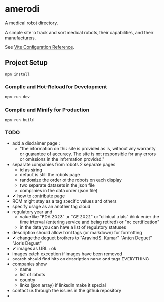 # amerodi

A medical robot directory. 

A simple site to track and sort medical robots, their capabilities, and their manufacturers.


See [Vite Configuration Reference](https://vite.dev/config/).

## Project Setup

```sh
npm install
```

### Compile and Hot-Reload for Development

```sh
npm run dev
```

### Compile and Minify for Production

```sh
npm run build
```

### TODO 
- add a disclaimer page : 
  - "the information on this site is provided as is, without any warranty or guarantee of accuracy. The site is not responsible for any errors or omissions in the information provided."
- separate companies from robots 2 separate pages
  - id as string
  - default is still the robots page
  - randomize the order of the robots on each display
  - two separate datasets in the json file
  - companies in the data order (json file)
- ✔ how to contribute page  
- RCM might stay as a tag specific values and others
- specify usage as an another tag cloud
- regulatory year and 
  - value like "FDA 2023" or "CE 2022" or "clinical trials" think enter the time interval (entering service and being retired) or "no certification"
  - in the data you can have a list of regulatory statuses
- description should allow html tags (or markdown) for formatting
- ✔ change the deguet brothers to "Aravind S. Kumar" "Anton Deguet" "Joris Deguet" 
- ✔ images as URL : ok 
- images catch exception if images have been removed
- search should find hits on description name and tags EVERYTHING
- companies show
  - name
  - list of robots
  - country
  - links (json array) if linkedin make it special
- contact us through the issues in the github repository
- 
  
